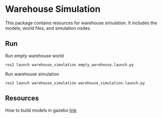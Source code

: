 # Warehouse Simulation 
This package contains resources for warehouse simulation. 
It includes the models, world files, and simulation nodes.

## Run
Run empty warehouse world
```
ros2 launch warehouse_simulation empty_warehouse.launch.py
```

Run warehouse simulation
```
ros2 launch warehouse_simulation warehouse_simulation.launch.py
```

## Resources
How to build models in gazebo [link](https://longhongc.notion.site/Gazebo-tips-ROS2-6e7263dbfb1742d58cf54bbe6368d0c0)  
